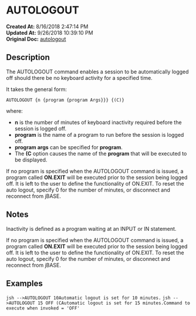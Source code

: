 # AUTOLOGOUT

**Created At:** 8/16/2018 2:47:14 PM  
**Updated At:** 9/26/2018 10:39:10 PM  
**Original Doc:** [autologout](https://docs.jbase.com/46963-utilities/autologout)  


## Description 

The AUTOLOGOUT command enables a session to be automatically logged off should there be no keyboard activity for a specified time.

It takes the general form:

```
AUTOLOGOUT {n {program {program Args}}} {(C)}
```

where:

- **n** is the number of minutes of keyboard inactivity required before the session is logged off.
- **program** is the name of a program to run before the session is logged off.
- **program args** can be specified for **program**.
- The **(C** option causes the name of the **program** that will be executed to be displayed.




If no program is specified when the AUTOLOGOUT command is issued, a program called **ON.EXIT** will be executed prior to the session being logged off. It is left to the user to define the functionality of ON.EXIT. To reset the auto logout, specify 0 for the number of minutes, or disconnect and reconnect from jBASE.



## Notes

Inactivity is defined as a program waiting at an INPUT or IN statement.

If no program is specified when the AUTOLOGOUT command is issued, a program called **ON.EXIT** will be executed prior to the session being logged off. It is left to the user to define the functionality of ON.EXIT. To reset the auto logout, specify 0 for the number of minutes, or disconnect and reconnect from jBASE.



## Examples

`jsh -->AUTOLOGOUT 10Automatic logout is set for 10 minutes.`
`jsh -->AUTOLOGOUT 15 OFF (CAutomatic logout is set for 15 minutes.Command to execute when invoked = 'OFF'`
